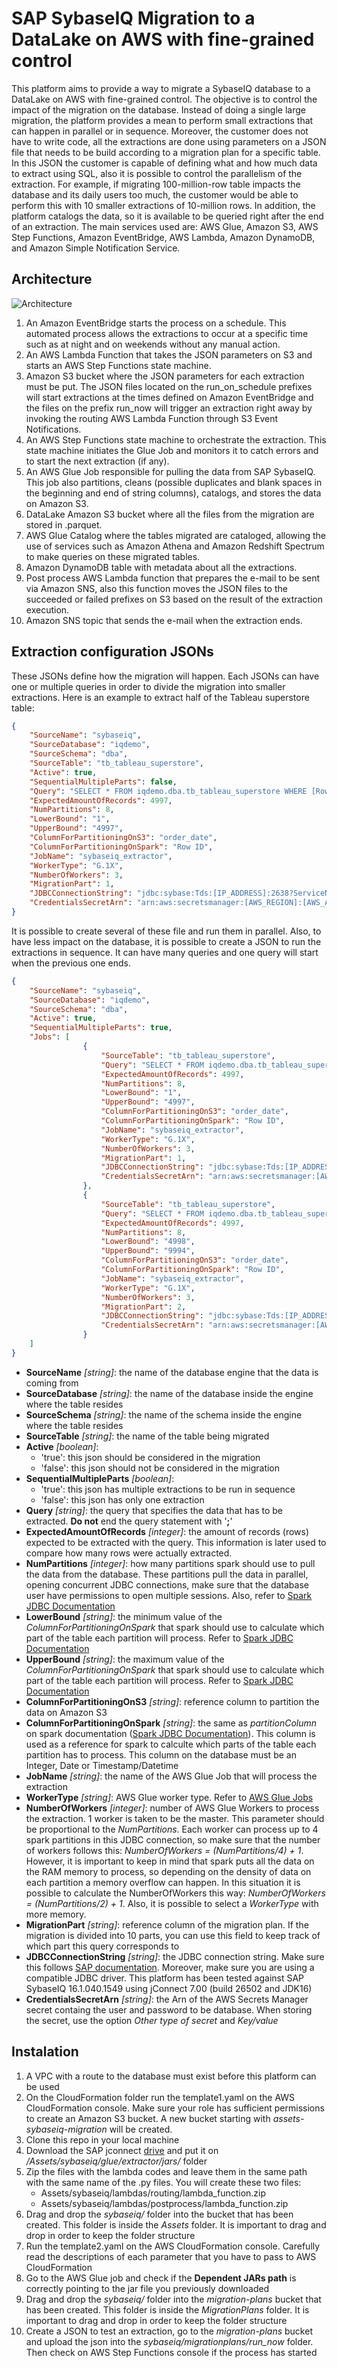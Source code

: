 # SAP SybaseIQ Migration to a DataLake on AWS with fine-grained control
This platform aims to provide a way to migrate a SybaseIQ database to a DataLake on AWS with fine-grained control. The objective is to control the impact of the migration on the database.  Instead of doing a single large migration, the platform provides a mean to perform small extractions that can happen in parallel or in sequence. Moreover, the customer does not have to write code, all the extractions are done using parameters on a JSON file that needs to be build according to a migration plan for a specific table. In this JSON the customer is capable of defining what and how much data to extract using SQL, also it is possible to control the parallelism of the extraction. For example, if migrating 100-million-row table impacts the database and its daily users too much, the customer would be able to perform this with 10 smaller extractions of 10-million rows. In addition, the platform catalogs the data, so it is available to be queried right after the end of an extraction.
The main services used are: AWS Glue, Amazon S3, AWS Step Functions, Amazon EventBridge, AWS Lambda, Amazon DynamoDB, and Amazon Simple Notification Service.


## Architecture 
![Architecture](Media/SybaseIQMigration.png)
1. An Amazon EventBridge starts the process on a schedule. This automated process allows the extractions to occur at a specific time such as at night and on weekends without any manual action. 
2. An AWS Lambda Function that takes the JSON parameters on S3 and starts an AWS Step Functions state machine. 
3. Amazon S3 bucket where the JSON parameters for each extraction must be put. The JSON files located on the run_on_schedule prefixes will start extractions at the times defined on Amazon EventBridge and the files on the prefix run_now will trigger an extraction right away by invoking the routing AWS Lambda Function through S3 Event Notifications.
4. An AWS Step Functions state machine to orchestrate the extraction. This state machine initiates the Glue Job and monitors it to catch errors and to start the next extraction (if any).
5. An AWS Glue Job responsible for pulling the data from SAP SybaseIQ. This job also partitions, cleans (possible duplicates and blank spaces in the beginning and end of string columns), catalogs, and stores the data on Amazon S3. 
6. DataLake Amazon S3 bucket where all the files from the migration are stored in .parquet.
7. AWS Glue Catalog where the tables migrated are cataloged, allowing the use of services such as Amazon Athena and Amazon Redshift Spectrum to make queries on these migrated tables.
8. Amazon DynamoDB table with metadata about all the extractions.
9. Post process AWS Lambda function that prepares the e-mail to be sent via Amazon SNS, also this function moves the JSON files to the succeeded or failed prefixes on S3 based on the result of the extraction execution.
10. Amazon SNS topic that sends the e-mail when the extraction ends. 

## Extraction configuration JSONs
These JSONs define how the migration will happen. Each JSONs can have one or multiple queries in order to divide the migration into smaller extractions.
Here is an example to extract half of the Tableau superstore table:

```json
{
    "SourceName": "sybaseiq",
    "SourceDatabase": "iqdemo",
    "SourceSchema": "dba",
    "SourceTable": "tb_tableau_superstore",
    "Active": true,
    "SequentialMultipleParts": false,
    "Query": "SELECT * FROM iqdemo.dba.tb_tableau_superstore WHERE [Row ID] <= 4997",
    "ExpectedAmountOfRecords": 4997,
    "NumPartitions": 8,
    "LowerBound": "1",
    "UpperBound": "4997",
    "ColumnForPartitioningOnS3": "order_date",
    "ColumnForPartitioningOnSpark": "Row ID",
    "JobName": "sybaseiq_extractor",
    "WorkerType": "G.1X",
    "NumberOfWorkers": 3,
    "MigrationPart": 1,
    "JDBCConnectionString": "jdbc:sybase:Tds:[IP_ADDRESS]:2638?ServiceName=iqdemo",
    "CredentialsSecretArn": "arn:aws:secretsmanager:[AWS_REGION]:[AWS_ACCOUNT_NUMBER]:secret:test/databases/sybase-m0INkQ"
}
```
It is possible to create several of these file and run them in parallel.
Also, to have less impact on the database, it is possible to create a JSON to run the extractions in sequence. It can have many queries and one query will start when the previous one ends.
```json
{
    "SourceName": "sybaseiq",
    "SourceDatabase": "iqdemo",
    "SourceSchema": "dba",
    "Active": true,
    "SequentialMultipleParts": true,
    "Jobs": [
                {
                    "SourceTable": "tb_tableau_superstore",
                    "Query": "SELECT * FROM iqdemo.dba.tb_tableau_superstore WHERE [Row ID] <= 4997",
                    "ExpectedAmountOfRecords": 4997,
                    "NumPartitions": 8,
                    "LowerBound": "1",
                    "UpperBound": "4997",
                    "ColumnForPartitioningOnS3": "order_date",
                    "ColumnForPartitioningOnSpark": "Row ID",
                    "JobName": "sybaseiq_extractor",
                    "WorkerType": "G.1X",
                    "NumberOfWorkers": 3,
                    "MigrationPart": 1,
                    "JDBCConnectionString": "jdbc:sybase:Tds:[IP_ADDRESS]:2638?ServiceName=iqdemo",
                    "CredentialsSecretArn": "arn:aws:secretsmanager:[AWS_REGION]:[AWS_ACCOUNT_NUMBER]:secret:test/databases/sybase-m0INkQ"
                },
                {
                    "SourceTable": "tb_tableau_superstore",
                    "Query": "SELECT * FROM iqdemo.dba.tb_tableau_superstore WHERE [Row ID] > 4997",
                    "ExpectedAmountOfRecords": 4997,
                    "NumPartitions": 8,
                    "LowerBound": "4998",
                    "UpperBound": "9994",
                    "ColumnForPartitioningOnS3": "order_date",
                    "ColumnForPartitioningOnSpark": "Row ID",
                    "JobName": "sybaseiq_extractor",
                    "WorkerType": "G.1X",
                    "NumberOfWorkers": 3,
                    "MigrationPart": 2,
                    "JDBCConnectionString": "jdbc:sybase:Tds:[IP_ADDRESS]:2638?ServiceName=iqdemo",
                    "CredentialsSecretArn": "arn:aws:secretsmanager:[AWS_REGION]:[AWS_ACCOUNT_NUMBER]:secret:test/databases/sybase-m0INkQ"
                }
    ]
}
```
* **SourceName** _[string]_: the name of the database engine that the data is coming from
* **SourceDatabase** _[string]_: the name of the database inside the engine where the table resides
* **SourceSchema** _[string]_: the name of the schema inside the engine where the table resides
* **SourceTable** _[string]_: the name of the table being migrated 
* **Active** _[boolean]_: 
    - 'true': this json should be considered in the migration
    - 'false': this json should not be considered in the migration
* **SequentialMultipleParts** _[boolean]_: 
    - 'true': this json has multiple extractions to be run in sequence
    - 'false': this json has only one extraction
* **Query** _[string]_: the query that specifies the data that has to be extracted. **Do not** end the query statement with '**;**'
* **ExpectedAmountOfRecords** _[integer]_: the amount of records (rows) expected to be extracted with the query. This information is later used to compare how many rows were actually extracted. 
* **NumPartitions** _[integer]_: how many partitions spark should use to pull the data from the database. These partitions pull the data in parallel, opening concurrent JDBC connections, make sure that the database user have permissions to open multiple sessions. Also, refer to [Spark JDBC Documentation](https://spark.apache.org/docs/latest/sql-data-sources-jdbc.html)
* **LowerBound** _[string]_: the minimum value of the *ColumnForPartitioningOnSpark* that spark should use to calculate which part of the table each partition will process. Refer to [Spark JDBC Documentation](https://spark.apache.org/docs/latest/sql-data-sources-jdbc.html)
* **UpperBound** _[string]_: the maximum value of the *ColumnForPartitioningOnSpark* that spark should use to calculate which part of the table each partition will process. Refer to [Spark JDBC Documentation](https://spark.apache.org/docs/latest/sql-data-sources-jdbc.html)
* **ColumnForPartitioningOnS3** _[string]_: reference column to partition the data on Amazon S3
* **ColumnForPartitioningOnSpark** _[string]_: the same as *partitionColumn* on spark documentation ([Spark JDBC Documentation](https://spark.apache.org/docs/latest/sql-data-sources-jdbc.html)). This column is used as a reference for spark to calculte which parts of the table each partition has to process. This column on the database must be an Integer, Date or Timestamp/Datetime
* **JobName** _[string]_: the name of the AWS Glue Job that will process the extraction
* **WorkerType** _[string]_: AWS Glue worker type. Refer to [AWS Glue Jobs](https://docs.aws.amazon.com/glue/latest/dg/aws-glue-api-jobs-job.html)
* **NumberOfWorkers** _[integer]_: number of AWS Glue Workers to process the extraction. 1 worker is taken to be the master. This parameter should be proportional to the *NumPartitions*. Each worker can process up to 4 spark partitions in this JDBC connection, so make sure that the number of workers follows this: _NumberOfWorkers = (NumPartitions/4) + 1_. However, it is important to keep in mind that spark puts all the data on the RAM memory to process, so depending on the density of data on each partition a memory overflow can happen. In this situation it is possible to calculate the NumberOfWorkers this way: _NumberOfWorkers = (NumPartitions/2) + 1_. Also, it is possible to select a *WorkerType* with more memory. 
* **MigrationPart** _[string]_: reference column of the migration plan. If the migration is divided into 10 parts, you can use this field to keep track of which part this query corresponds to
* **JDBCConnectionString** _[string]_: the JDBC connection string. Make sure this follows [SAP documentation](https://infocenter.sybase.com/help/index.jsp?topic=/com.sybase.infocenter.dc00800.1520/html/iqapgv2/Choosing_jdbc_jdbc.htm). Moreover, make sure you are using a compatible JDBC driver. This platform has been tested against SAP SybaseIQ 16.1.040.1549 using jConnect 7.00 (build 26502 and JDK16)
* **CredentialsSecretArn** _[string]_: the Arn of the AWS Secrets Manager secret containg the user and password to be database. When storing the secret, use the option *Other type of secret* and *Key/value*


## Instalation 
1. A VPC with a route to the database must exist before this platform can be used
2. On the CloudFormation folder run the template1.yaml on the AWS CloudFormation console. Make sure your role has sufficient permissions to create an Amazon S3 bucket. A new bucket starting with *assets-sybaseiq-migration* will be created.
3. Clone this repo in your local machine
4. Download the SAP jconnect [drive](https://help.sap.com/docs/SAP_ASE_SDK/e12c539de04b44a0bb17a545a148361c/b03e2db6bbf910148fc6bbe092513290.html?version=16.0.3.0) and put it on */Assets/sybaseiq/glue/extractor/jars/* folder
5. Zip the files with the lambda codes and leave them in the same path with the same name of the .py files. You will create these two files:
    - Assets/sybaseiq/lambdas/routing/lambda_function.zip
    - Assets/sybaseiq/lambdas/postprocess/lambda_function.zip
5. Drag and drop the *sybaseiq/* folder into the bucket that has been created. This folder is inside the *Assets* folder. It is important to drag and drop in order to keep the folder structure
6. Run the template2.yaml on the AWS CloudFormation console. Carefully read the descriptions of each parameter that you have to pass to AWS CloudFormation
7. Go to the AWS Glue job and check if the **Dependent JARs path** is correctly pointing to the jar file you previously downloaded
8. Drag and drop the *sybaseiq/* folder into the *migration-plans* bucket that has been created. This folder is inside the *MigrationPlans* folder. It is important to drag and drop in order to keep the folder structure
9. Create a JSON to test an extraction, go to the *migration-plans* bucket and upload the json into the *sybaseiq/migrationplans/run_now* folder. Then check on AWS Step Functions console if the process has started





